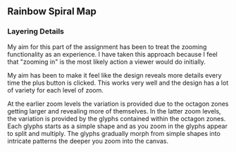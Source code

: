 ## Rainbow Spiral Map

### Layering Details

My aim for this part of the assignment has been to treat the zooming functionality as an experience.  I have taken this approach because I feel that "zooming in" is the most likely action a viewer would do initially. 

My aim has been to make it feel like the design reveals more details every time the plus button is clicked. This works very well and the design has a lot of variety for each level of zoom.  

At the earlier zoom levels the variation is provided due to the octagon zones getting larger and revealing more of themselves.  In the latter zoom levels, the variation is provided by the glyphs contained within the octagon zones.  Each glyphs starts as a simple shape and as you zoom in the glyphs appear to split and multiply.  The glyphs gradually morph from simple shapes into intricate patterns the deeper you zoom into the canvas.  
